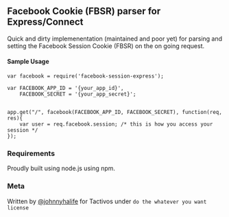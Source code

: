 ## Facebook Cookie (FBSR) parser for Express/Connect
Quick and dirty implemenentation (maintained and poor yet) for parsing and setting 
the Facebook Session Cookie (FBSR) on the on going request.

#### Sample Usage

	var facebook = require('facebook-session-express');

	var FACEBOOK_APP_ID = '{your_app_id}',
    	FACEBOOK_SECRET = '{your_app_secret}';

    
    app.get("/", facebook(FACEBOOK_APP_ID, FACEBOOK_SECRET), function(req, res){
    	var user = req.facebook.session; /* this is how you access your session */
    });

### Requirements

Proudly built using node.js using npm.


### Meta

Written by [@johnnyhalife](http://twitter.com/johnnyhalife) for Tactivos under `do the whatever you want license`